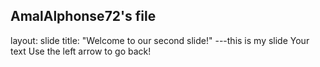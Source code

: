 AmalAlphonse72's file
---
layout: slide
title: "Welcome to our second slide!"
---this is my slide
Your text
Use the left arrow to go back!
